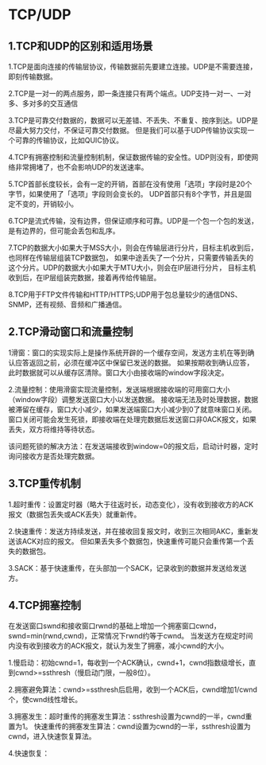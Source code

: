 # TCP/UDP
## 1.TCP和UDP的区别和适用场景
1.TCP是面向连接的传输层协议，传输数据前先要建立连接。UDP是不需要连接，即刻传输数据。

2.TCP是一对一的两点服务，即一条连接只有两个端点。UDP支持一对一、一对多、多对多的交互通信

3.TCP是可靠交付数据的，数据可以无差错、不丢失、不重复、按序到达。UDP是尽最大努力交付，不保证可靠交付数据。
但是我们可以基于UDP传输协议实现一个可靠的传输协议，比如QUIC协议。

4.TCP有拥塞控制和流量控制机制，保证数据传输的安全性。UDP则没有，即使网络非常拥堵了，也不会影响UDP的发送速率。

5.TCP首部长度较长，会有一定的开销，首部在没有使用「选项」字段时是20个字节，如果使用了「选项」字段则会变长的。
UDP首部只有8个字节，并且是固定不变的，开销较小。

6.TCP是流式传输，没有边界，但保证顺序和可靠。UDP是一个包一个包的发送，是有边界的，但可能会丢包和乱序。

7.TCP的数据大小如果大于MSS大小，则会在传输层进行分片，目标主机收到后，也同样在传输层组装TCP数据包，
如果中途丢失了一个分片，只需要传输丢失的这个分片。UDP的数据大小如果大于MTU大小，则会在IP层进行分片，
目标主机收到后，在IP层组装完数据，接着再传给传输层。

8.TCP用于FTP文件传输和HTTP/HTTPS;UDP用于包总量较少的通信DNS、SNMP，还有视频、音频和广播通信。

## 2.TCP滑动窗口和流量控制
1滑窗：窗口的实现实际上是操作系统开辟的一个缓存空间，发送方主机在等到确认应答返回之前，必须在缓冲区中保留已发送的数据。
如果按期收到确认应答，此时数据就可以从缓存区清除。窗口大小由接收端的window字段决定。

2.流量控制：使用滑窗实现流量控制，发送端根据接收端的可用窗口大小（window字段）调整发送窗口大小以发送数据。
接收端无法及时处理数据，数据被滞留在缓存，窗口大小减少，如果发送端窗口大小减少到0了就意味窗口关闭。
窗口关闭可能会发生死锁，即接收端在处理完数据后发送窗口非0ACK报文，如果丢失，双方将维持等待状态。

该问题死锁的解决方法：在发送端接收到window=0的报文后，启动计时器，定时询问接收方是否处理完数据。

## 3.TCP重传机制
1.超时重传：设置定时器（略大于往返时长，动态变化），没有收到接收方的ACK报文（数据包丢失或ACK丢失）就重新传。

2.快速重传：发送方持续发送，并在接收回复报文时，收到三次相同AKC，重新发送该ACK对应的报文。
但如果丢失多个数据包，快速重传可能只会重传第一个丢失的数据包。

3.SACK：基于快速重传，在头部加一个SACK，记录收到的数据并发送给发送方。

## 4.TCP拥塞控制
在发送窗口swnd和接收窗口rwnd的基础上增加一个拥塞窗口cwnd，swnd=min(rwnd,cwnd)，正常情况下rwnd约等于cwnd。
当发送方在规定时间内没有收到接收方的ACK报文，就认为发生了拥塞，减小cwnd的大小。

1.慢启动：初始cwnd=1，每收到一个ACK确认，cwnd+1，cwnd指数级增长，直到cwnd>=ssthresh（慢启动门限，一般8位）。

2.拥塞避免算法：cwnd>=ssthresh后启用，收到一个ACK后，cwnd增加1/cwnd个，使cwnd线性增长。

3.拥塞发生：超时重传的拥塞发生算法：ssthresh设置为cwnd的一半，cwnd重置为1。
快速重传的拥塞发生算法：cwnd设置为cwnd的一半，ssthresh设置为cwnd，进入快速恢复算法。

4.快速恢复：